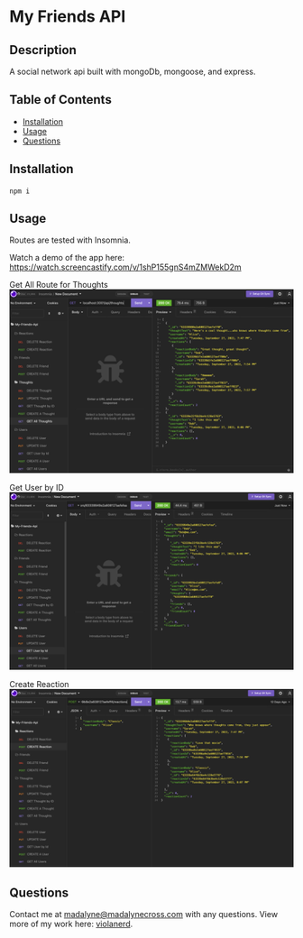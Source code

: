 # My Friends API

  

## Description 
A social network api built with mongoDb, mongoose, and express.

## Table of Contents
* [Installation](#installation)
* [Usage](#usage)
* [Questions](#questions)
  
## Installation
  ~~~
  npm i
  ~~~
## Usage
Routes are tested with Insomnia. 

Watch a demo of the app here: https://watch.screencastify.com/v/1shP155gnS4mZMWekD2m

Get All Route for Thoughts
![get_all_thoughts](./assets/images/get_all_thoughts.png)

Get User by ID
![get_user_by_id](/assets/images/get_user_by_id.png)

Create Reaction
![create_reaction](/assets/images/create_reaction.png)
## Questions

Contact me at madalyne@madalynecross.com with any questions. View more of my work here: [violanerd](https://github.com/violanerd).

